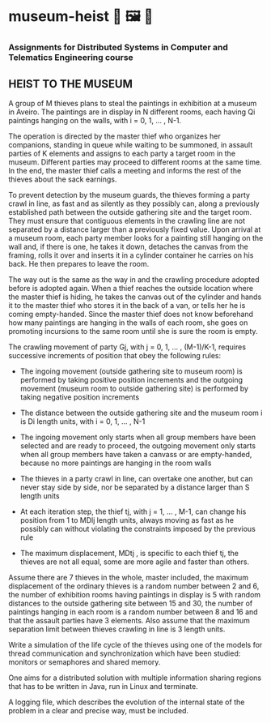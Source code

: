 # museum-heist 🤑 🖼️ 🎨
### Assignments for Distributed Systems in Computer and Telematics Engineering course

## <b>HEIST TO THE MUSEUM </b>

A group of M thieves plans to steal the paintings in exhibition at a museum in Aveiro. The paintings
are in display in N different rooms, each having Qi paintings hanging on the walls, with i = 0, 1, ... , N-1.

The operation is directed by the master thief who organizes her companions, standing in queue while
waiting to be summoned, in assault parties of K elements and assigns to each party a target room in the
museum. Different parties may proceed to different rooms at the same time. In the end, the master thief
calls a meeting and informs the rest of the thieves about the sack earnings.

To prevent detection by the museum guards, the thieves forming a party crawl in line, as fast and as
silently as they possibly can, along a previously established path between the outside gathering site and
the target room. They must ensure that contiguous elements in the crawling line are not separated by a
distance larger than a previously fixed value. Upon arrival at a museum room, each party member looks
for a painting still hanging on the wall and, if there is one, he takes it down, detaches the canvas from the
framing, rolls it over and inserts it in a cylinder container he carries on his back. He then prepares to leave
the room. 

The way out is the same as the way in and the crawling procedure adopted before is adopted
again. When a thief reaches the outside location where the master thief is hiding, he takes the canvas out
of the cylinder and hands it to the master thief who stores it in the back of a van, or tells her he is coming
empty-handed. Since the master thief does not know beforehand how many paintings are hanging in the
walls of each room, she goes on promoting incursions to the same room until she is sure the room is
empty.

The crawling movement of party Gj, with j = 0, 1, ... , (M-1)/K-1, requires successive increments of
position that obey the following rules:

* The ingoing movement (outside gathering site to museum room) is performed by taking positive
position increments and the outgoing movement (museum room to outside gathering site) is
performed by taking negative position increments

* The distance between the outside gathering site and the museum room i is Di length units, with
i = 0, 1, ... , N-1

* The ingoing movement only starts when all group members have been selected and are ready to
proceed, the outgoing movement only starts when all group members have taken a canvass or are
empty-handed, because no more paintings are hanging in the room walls

* The thieves in a party crawl in line, can overtake one another, but can never stay side by side, nor
be separated by a distance larger than S length units

* At each iteration step, the thief tj, with j = 1, ... , M-1, can change his position from 1 to MDlj
 length units, always moving as fast as he possibly can without violating the constraints imposed by the
previous rule 

* The maximum displacement, MDtj , is specific to each thief tj, the thieves are not all equal, some are
more agile and faster than others.


Assume there are 7 thieves in the whole, master included, the maximum displacement of the ordinary
thieves is a random number between 2 and 6, the number of exhibition rooms having paintings in display
is 5 with random distances to the outside gathering site between 15 and 30, the number of paintings
hanging in each room is a random number between 8 and 16 and that the assault parties have 3 elements.
Also assume that the maximum separation limit between thieves crawling in line is 3 length units.

Write a simulation of the life cycle of the thieves using one of the models for thread communication
and synchronization which have been studied: monitors or semaphores and shared memory.

One aims for a distributed solution with multiple information sharing regions that has to be written in
Java, run in Linux and terminate.

A logging file, which describes the evolution of the internal state of the problem in a clear and precise
way, must be included.
